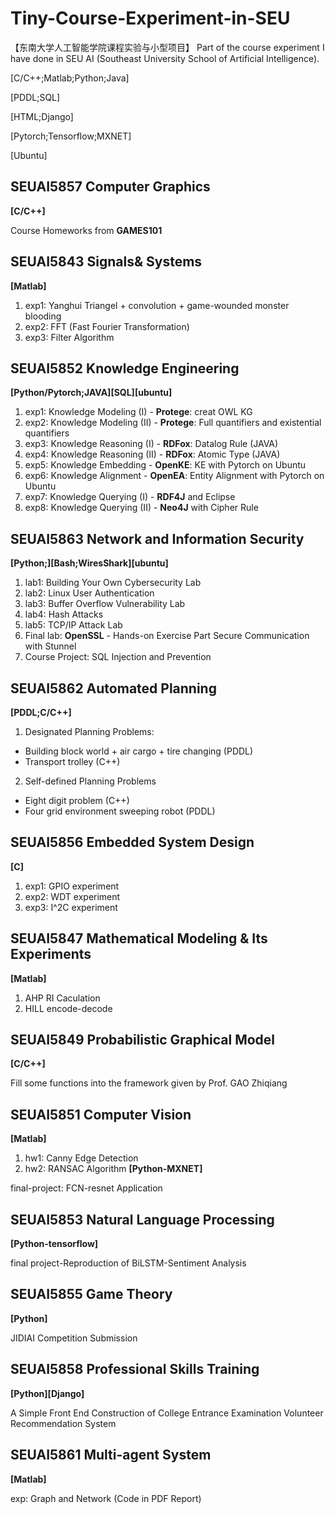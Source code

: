 # Tiny-Course-Experiment-in-SEU
【东南大学人工智能学院课程实验与小型项目】
Part of the course experiment I have done in SEU AI (Southeast University School of Artificial Intelligence). 

[C/C++;Matlab;Python;Java]

[PDDL;SQL]

[HTML;Django]

[Pytorch;Tensorflow;MXNET]

[Ubuntu]

## SEUAI5857 Computer Graphics
**[C/C++]**

Course Homeworks from **GAMES101**

## SEUAI5843 Signals& Systems
**[Matlab]**
1. exp1: Yanghui Triangel + convolution + game-wounded monster blooding
2. exp2: FFT (Fast Fourier Transformation)
3. exp3: Filter Algorithm

## SEUAI5852 Knowledge Engineering
**[Python/Pytorch;JAVA][SQL][ubuntu]**
1. exp1: Knowledge Modeling (I) - **Protege**: creat OWL KG
2. exp2: Knowledge Modeling (II) - **Protege**: Full quantifiers and existential quantifiers
3. exp3: Knowledge Reasoning (I) - **RDFox**: Datalog Rule (JAVA)
4. exp4: Knowledge Reasoning (II) - **RDFox**: Atomic Type (JAVA)
5. exp5: Knowledge Embedding - **OpenKE**: KE with Pytorch on Ubuntu
6. exp6: Knowledge Alignment - **OpenEA**: Entity Alignment with Pytorch on Ubuntu
7. exp7: Knowledge Querying (I) - **RDF4J** and Eclipse
8. exp8: Knowledge Querying (II) - **Neo4J** with Cipher Rule

## SEUAI5863 Network and Information Security
**[Python;][Bash;WiresShark][ubuntu]**
1. lab1: Building Your Own Cybersecurity Lab
2. lab2: Linux User Authentication
3. lab3: Buffer Overflow Vulnerability Lab
4. lab4: Hash Attacks
5. lab5: TCP/IP Attack Lab
6. Final lab: **OpenSSL** - Hands-on Exercise Part Secure Communication with Stunnel
7. Course Project: SQL Injection and Prevention


## SEUAI5862 Automated Planning
**[PDDL;C/C++]**
1. Designated Planning Problems:
  - Building block world + air cargo + tire changing (PDDL)
  - Transport trolley (C++)
2. Self-defined Planning Problems
  - Eight digit problem (C++)
  - Four grid environment sweeping robot (PDDL)

## SEUAI5856 Embedded System Design
**[C]**
1. exp1: GPIO experiment
2. exp2: WDT experiment
3. exp3: I^2C experiment

## SEUAI5847 Mathematical Modeling & Its Experiments
**[Matlab]**
1. AHP RI Caculation
2. HILL encode-decode

## SEUAI5849 Probabilistic Graphical Model
**[C/C++]**

Fill some functions into the framework given by Prof. GAO Zhiqiang

## SEUAI5851 Computer Vision
**[Matlab]**
1. hw1: Canny Edge Detection
2. hw2: RANSAC Algorithm
**[Python-MXNET]**

final-project: FCN-resnet Application

## SEUAI5853 Natural Language Processing
**[Python-tensorflow]**

final project-Reproduction of BiLSTM-Sentiment Analysis

## SEUAI5855 Game Theory
**[Python]**

JIDIAI Competition Submission

## SEUAI5858 Professional Skills Training
**[Python][Django]**

A Simple Front End Construction of College Entrance Examination Volunteer Recommendation System

## SEUAI5861 Multi-agent System
**[Matlab]**

exp: Graph and Network (Code in PDF Report)  





